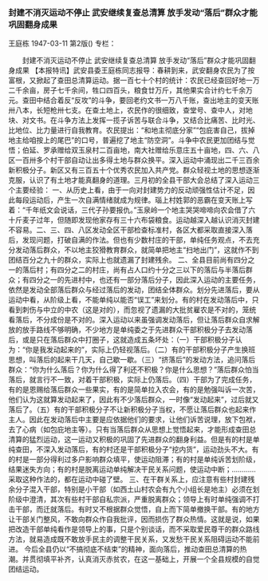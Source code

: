 ### 封建不消灭运动不停止  武安继续复查总清算  放手发动“落后”群众才能巩固翻身成果
王庭栋
1947-03-11
第2版()
专栏：

　　封建不消灭运动不停止
    武安继续复查总清算
    放手发动“落后”群众才能巩固翻身成果
    【本报特讯】武安县委王庭栋同志报导：春耕到来，武安翻身农民为了按富根，又掀起了查田总清算运动。据一百七十个村的统计：农民已经查回好地一万二千余亩，房子七千余间，牲口四百头，粮食廿万斤，其他果实合计约七千余万元。查田中结合着反“反攻”的斗争，要回老约文书一万八千账，查出地主的变天账卅八本，长短枪卅七支。在查土地上，农民作的很细致，查堂号、查中人，对地块、对文书。在斗争方法上发挥一揽子诉苦与联合斗争，又结合比痛苦、比时光、比地位、比力量进行自我教育。农民提出：“和地主彻底分家”“包庇害自己，拔掉地主给咱按上的尾巴”的口号，普遍挖了地主“防空洞”。斗争中农民更加团结与觉悟；伯延、罗承赠给双玉泉村二百亩地，南大社赠给乐意庄五十亩地，四、六、八区一百卅多个村干部自动让出多得土地与群众换平。深入运动中涌现出二千三百余新积极分子。新区又有三百五十个优秀农民加入共产党。群众轻视土地的思想逐渐克服，认识了有土地才能真翻身的道理。三月初的全县干部大会总结了深入运动三个主要经验：
    一、从历史上看，由于一向对封建势力的反动顽强性估计不足，因此每段运动后，产生一次自满情绪就成为规律。瑙上村姓郭的恶霸在变天账上写着：“千年纸文会说话，三代子孙要报仇。”玉泉岭一个地主哭哭啼啼向农会借了六十斤麦子过年，但随即发现他家存有三十六布袋粮食。运动越深入越认识消灭封建不容易。二、三、四、八区发动全区干部检查标准村，各区大都采取直接深入落后，发现问题，打破自满的作法。但也有少数村庄的干部，单纯任务观点，不去充分发动落后群众，不以地主狡猾教育群众，就简单把地主“扫地出门”，这就作不到团结百分之九十的群众，实际上也就遗漏了封建残余。
    二、全县目前尚有四分之一的落后村；有四分之二的村庄，尚有占人口约十分之三以下的落后与半落后群众；有四分之一的先进村中，也还有一部分落后分子，因此深入运动的主要任务，依然是发动全部落后群众与经过落后的发动，团结全体群众。划分先进落后，要从运动中看，从阶级上看，不能单纯以能否“误工”来划分。有的村在发动落后中，只看到刺伤与中立的中农（这是对的），而忽视了遗漏的大批贫雇农是不对的，笼统看落后，不分成份是不对的。深入运动以来虽强调发动落后，但让落后群众自求解放的放手路线不够明确，不少地方是单纯委之于先进群众干部积极分子去发动落后，或是只在落后群众中打圈子，这就造成五条坏处：（一）干部积极分子认为：“你是我发动起来的”，实际上仍轻视落后。（二）有的干部积极分子产生换班思想，叫落后的起来干几天，自己歇一歇。（三）“挤落后”的发动方法，追问落后群众：“你为什么落后？你为什么得了利还不积极？你是什么思想？”落后群众怕当落后，就言行不一致，对着干部积极，实际上仍落后。（四）干部为了完成任务，有的是恩赐给落后群众一些果实，有的是简单拉入农会，有的是勉强叫诉一次苦，他们认为这就算发动起来了，因此有不少落后群众，一时像“发动起来”，过后就又落后了。（五）有的干部积极分子不让新积极分子当权，不愿让落后群众也起来作主人。因此在发动落后中主要是应依据他们的要求，让他们诉苦说理，放下包袱，去了心病（如包庇地主等）。只有当落后群众从思想上觉悟起来，才能形成查田总清算的猛烈运动，这一运动又积极的巩固了先进群众的翻身利益。但是有的村是单纯查田，不深入发动落后，有的村还是干部积极分子“挖内货”，运动劲头不大。有的村是一部分得利过多户影响群众填平，使运动阻滞；有的村是单纯诉苦划阶级，结果迷失方向；有的村是脱离运动单纯解决干民关系问题，使运动中断；…………采取这种作法的，都在运动中碰了壁。
    三、在干群关系上，应注意有些村封建残余分子混入干部，特别是小干部（如西土山村农会有九个小组长是地主）必须在划阶级中澄清，其次有些村干部自私宗派，严重脱离群众；领导上有时单纯强调不打击干部，而迁就落后。有时又不根据群众觉悟，自上而下简单撤换干部。有的地方让干部关门整风，不敢向群众作自我批评，因而损伤了群众热情。这就是说，如果把改造干部单纯看作是领导上的事，只是个别谈话，而不采取爱民尊干的群众路线方法，就易造成既不敢放手民主的调整干民关系，又发愁干民关系阻碍运动不能前进。
    今后全县仍以“不搞彻底不结束”的精神，面向落后，推动查田总清算的热潮。并贯彻填平补齐，认真消灭赤贫农，在这一基础上，开展一个全县规模的自觉团结运动。

